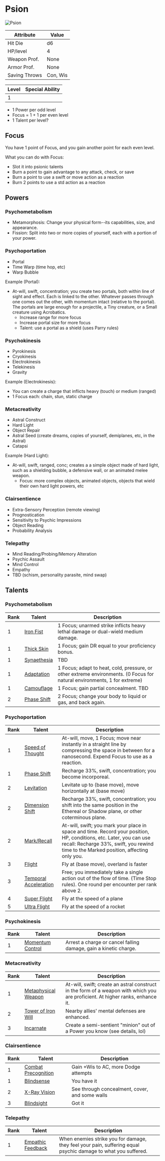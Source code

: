 ---
---


# Psion
![Psion](</img/character/classes/psion-b.jpg>)

Attribute     | Value
---------     | -----
Hit Die       | d6
HP/level      | 4
Weapon Prof.  | None
Armor Prof.   | None
Saving Throws | Con, Wis

Level | Special Ability
------|----------------
1     | 

- 1 Power per odd level
- Focus = 1 + 1 per even level
- 1 Talent per level?


## Focus
You have 1 point of Focus, and you gain another point for each even level.

What you can do with Focus:
- Slot it into psionic talents
- Burn a point to gain advantage to any attack, check, or save
- Burn a point to use a swift or move action as a reaction
- Burn 2 points to use a std action as a reaction


## Powers

### Psychometabolism


- Metamorphosis: Change your physical form--its capabilities, size, and appearance.
- Fission: Split into two or more copies of yourself, each with a portion of your power.

### Psychoportation
- Portal
- Time Warp (time hop, etc)
- Warp Bubble

Example (Portal):
- At-will, swift, concentration; you create two portals, both within line of sight and effect. Each is linked to the other. Whatever passes through one comes out the other, with momentum intact (relative to the portal). The portals are large enough for a projectile, a Tiny creature, or a Small creature using Acrobatics.
  - Increase range for more focus
  - Increase portal size for more focus
  - Talent: use a portal as a shield (uses Parry rules)

### Psychokinesis
- Pyrokinesis
- Cryokinesis
- Electrokinesis
- Telekinesis
- Gravity


Example (Electrokinesis):
- You can create a charge that inflicts heavy (touch) or medium (ranged)
- 1 Focus each: chain, stun, static charge


### Metacreativity

- Astral Construct
- Hard Light
- Object Repair
- Astral Seed (create dreams, copies of yourself, demiplanes, etc, in the Astral)
- Catapsi

Example (Hard Light):
- At-will, swift, ranged, conc; creates a a simple object made of hard light, such as a shielding bubble, a defensive wall, or an animated melee weapon.
  - Focus: more complex objects, animated objects, objects that wield their own hard light powers, etc

### Clairsentience

- Extra-Sensory Perception (remote viewing)
- Prognostication
- Sensitivity to Psychic Impressions
- Object Reading
- Probability Analysis

### Telepathy

- Mind Reading/Probing/Memory Alteration
- Psychic Assault
- Mind Control
- Empathy
- TBD (schism, personality parasite, mind swap)






## Talents


### Psychometabolism

Rank | Talent              | Description
-----|---------------------|------------
1    | [Iron Fist](/character/feats/psion/iron-fist)           | 1 Focus; unarmed strike inflicts heavy lethal damage or dual-wield medium damage.
1    | [Thick Skin](/character/feats/psion/thick-skin)          | 1 Focus; gain DR equal to your proficiency bonus.
1    | [Synaethesia](/character/feats/psion/synaethesia)         | TBD
1    | [Adaptation](/character/feats/psion/adaptation)          | 1 Focus; adapt to heat, cold, pressure, or other extreme environments. (0 Focus for natural environments, 1 for extreme)
1    | [Camouflage](/character/feats/psion/camouflage)          | 1 Focus; gain partial concealment. TBD
2    | [Phase Shift](/character/feats/psion/phase-shift)         | 2 Focus; change your body to liquid or gas, and back again. 


### Psychoportation

Rank | Talent              | Description
-----|---------------------|------------
1    | [Speed of Thought](/character/feats/psion/speed-of-thought)    | At-will, move, 1 Focus; move near instantly in a straight line by compressing the space in between for a nanosecond. Expend Focus to use as a reaction.
1    | [Phase Shift](/character/feats/psion/phase-shift-incorporeal)         | Recharge 33%, swift, concentration; you become incorporeal.
2    | [Levitation](/character/feats/psion/levitation)          | Levitate up to (base move), move horizontally at (base move)
2    | [Dimension Shift](/character/feats/psion/dimension-shift)     | Recharge 33%, swift, concentration; you shift into the same position in the Ethereal or Shadow plane, or other coterminous plane.
2    | [Mark/Recall](/character/feats/psion/mark-recall)         | At-will, swift; you mark your place in space and time. Record your position, HP, conditions, etc. Later, you can use recall: Recharge 33%, swift, you rewind time to the Marked position, affecting only you.
3    | [Flight](/character/feats/psion/flight)              | Fly at (base move), overland is faster
3    | [Temporal Acceleration](/character/feats/psion/temporal-acceleration) | Free; you immediately take a single action out of the flow of time. (Time Stop rules). One round per encounter per rank above 2.
4    | [Super Flight](/character/feats/psion/super-flight)        | Fly at the speed of a plane
5    | [Ultra Flight](/character/feats/psion/ultra-flight)        | Fly at the speed of a rocket


### Psychokinesis

Rank | Talent              | Description
-----|---------------------|------------
1    | [Momentum Control](/character/feats/psion/momentum-control)    | Arrest a charge or cancel falling damage, gain a kinetic charge.


### Metacreativity

Rank | Talent              | Description
-----|---------------------|------------
1    | [Metaphysical Weapon](/character/feats/psion/metaphysical-weapon) | At-will, swift; create an astral construct in the form of a weapon with which you are proficient. At higher ranks, enhance it.
2    | [Tower of Iron Will](/character/feats/psion/tower-of-iron-will)  | Nearby allies' mental defenses are enhanced.
3    | [Incarnate](/character/feats/psion/incarnate)           | Create a semi-sentient "minion" out of a Power you know (see details, lol)


### Clairsentience

Rank | Talent              | Description
-----|---------------------|------------
1    | [Combat Precognition](/character/feats/psion/combat-precognition) | Gain +Wis to AC, more Dodge attempts
1    | [Blindsense](/character/feats/psion/blindsense)          | You have it
2    | [X-Ray Vision](/character/feats/psion/x-ray-vision)        | See through concealment, cover, and some walls
3    | [Blindsight](/character/feats/psion/blindsight)          | Got it


### Telepathy

Rank | Talent              | Description
-----|---------------------|------------
1    | [Empathic Feedback](/character/feats/psion/empathic-feedback)   | When enemies strike you for damage, they feel your pain, suffering equal psychic damage to what you suffered.